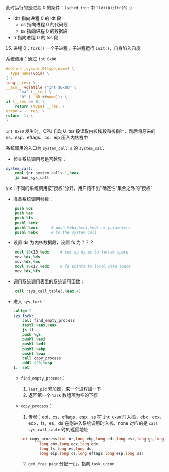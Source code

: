 此时运行的是进程 0 的条件：（`sched_init` 中 `lldt(0);ltr(0);`）
- ldtr 指向进程 0 的 ldt 段
  - cs 指向进程 0 的代码段
  - ss 指向进程 0 的数据段
- tr 指向进程 0 的 tss 段

15. 进程 0：`fork()` 一个子进程，子进程运行 `init()`，自身陷入自旋

系统调用：通过 `int 0x80`
```c
#define _syscall0(type,name) \
  type name(void) \
{ \
long __res; \
__asm__ volatile ("int $0x80" \
	: "=a" (__res) \
	: "0" (__NR_##name)); \
if (__res >= 0) \
	return (type) __res; \
errno = -__res; \
return -1; \
}
```

`int 0x80` 发生时，CPU 自动从 tss 段读取内核栈段和栈指针，然后将原来的 ss、esp、eflags、cs、eip 压入内核栈中

系统调用的入口为 `system_call.s` 的 `system_call`

- 检查系统调用号是否越界：

```s
system_call:
	cmpl $nr_system_calls-1,%eax
	ja bad_sys_call
```
ylx：不同的系统调用按“授权”分开，用户跑不出“确定性”集合之外的“授权”

- 准备系统调用参数：

```s
    push %ds
	push %es
	push %fs
	pushl %edx
	pushl %ecx		# push %ebx,%ecx,%edx as parameters
	pushl %ebx		# to the system call
```

- 设置 ds 为内核数据段，设置 fs 为？？？

```s
    movl $0x10,%edx		# set up ds,es to kernel space
	mov %dx,%ds
	mov %dx,%es
	movl $0x17,%edx		# fs points to local data space
	mov %dx,%fs
```

- 调用系统调用表里的系统调用函数：

```s
	call *sys_call_table(,%eax,4)
```

- 进入 `sys_fork`：

    ```s
    .align 2
    sys_fork:
        call find_empty_process
        testl %eax,%eax
        js 1f
        push %gs
        pushl %esi
        pushl %edi
        pushl %ebp
        pushl %eax
        call copy_process
        addl $20,%esp
    1:	ret
    ```

  - `find_empty_process`：
    1. `last_pid` 累加器，来一个进程加一下
    2. 返回第一个 `task` 数组项为空的下标
  - `copy_process`：
    1. 传参：epi，cs，eflags，esp，ss 在 `int 0x80` 时入栈，ebx，ecx，edx，fs，es，ds 在刚进入系统调用时入栈，none 对应的是 `call sys_call_table` 时的返回地址

    ```c
    int copy_process(int nr,long ebp,long edi,long esi,long gs,long none,
            long ebx,long ecx,long edx,
            long fs,long es,long ds,
            long eip,long cs,long eflags,long esp,long ss)
    ```
    2. `get_free_page` 分配一页，指向 `task_union`
 